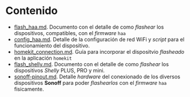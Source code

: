 # Contenido

- [flash_haa.md](../docs/flash_haa.md). Documento con el detalle de como _flashear_ los dispositivos, compatibles, con el _firmware_ `haa`
- [config_haa.md](../docs/config_haa.md). Detalle de la configuración de red WiFi y _script_ para el funcionamiento del dispositivo.
- [homekit_connection.md](../docs/homekit_connection.md). Guía para incorporar el dispositvio _flasheado_ en la aplicación `homekit`
- [flash_shelly.md](../docs/flash_shelly.md). Documento con el detalle de como _flashear_ los dispositivos _Shelly_ PLUS, PRO y mini.
- [sonoff-pinout.md](../docs/sonoff_pinout.md). Detalle _hardware_ del conexionado de los diversos dispositivos **Sonoff** para poder _flashearlos_ con el _firmware_ `haa` fisicamente.
